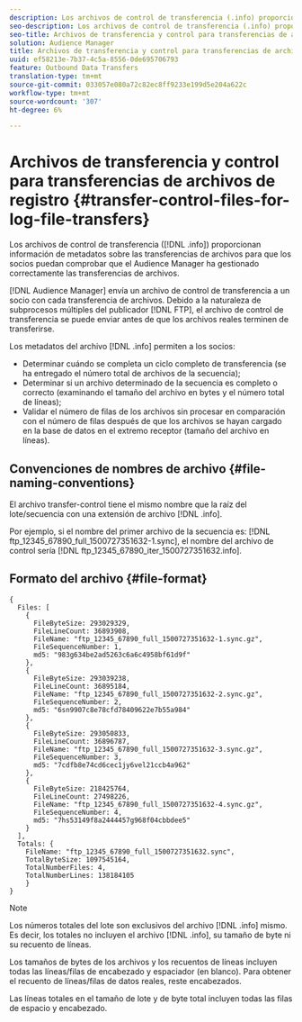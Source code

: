 ```yaml
---
description: Los archivos de control de transferencia (.info) proporcionan información de metadatos sobre las transferencias de archivos para que los socios puedan comprobar que el Audience Manager ha gestionado correctamente las transferencias de archivos.
seo-description: Los archivos de control de transferencia (.info) proporcionan información de metadatos sobre las transferencias de archivos para que los socios puedan comprobar que el Audience Manager ha gestionado correctamente las transferencias de archivos.
seo-title: Archivos de transferencia y control para transferencias de archivos de registro
solution: Audience Manager
title: Archivos de transferencia y control para transferencias de archivos de registro
uuid: ef58213e-7b37-4c5a-8556-0de695706793
feature: Outbound Data Transfers
translation-type: tm+mt
source-git-commit: 033057e080a72c82ec8ff9233e199d5e204a622c
workflow-type: tm+mt
source-wordcount: '307'
ht-degree: 6%

---
```



# Archivos de transferencia y control para transferencias de archivos de registro {#transfer-control-files-for-log-file-transfers}

Los archivos de control de transferencia ([!DNL .info]) proporcionan información de metadatos sobre las transferencias de archivos para que los socios puedan comprobar que el Audience Manager ha gestionado correctamente las transferencias de archivos.

[!DNL Audience Manager] envía un archivo de control de transferencia a un socio con cada transferencia de archivos. Debido a la naturaleza de subprocesos múltiples del publicador [!DNL FTP], el archivo de control de transferencia se puede enviar antes de que los archivos reales terminen de transferirse.

Los metadatos del archivo [!DNL .info] permiten a los socios:

* Determinar cuándo se completa un ciclo completo de transferencia (se ha entregado el número total de archivos de la secuencia);
* Determinar si un archivo determinado de la secuencia es completo o correcto (examinando el tamaño del archivo en bytes y el número total de líneas);
* Validar el número de filas de los archivos sin procesar en comparación con el número de filas después de que los archivos se hayan cargado en la base de datos en el extremo receptor (tamaño del archivo en líneas).

## Convenciones de nombres de archivo {#file-naming-conventions}

El archivo transfer-control tiene el mismo nombre que la raíz del lote/secuencia con una extensión de archivo [!DNL .info].

Por ejemplo, si el nombre del primer archivo de la secuencia es: [!DNL ftp_12345_67890_full_1500727351632-1.sync], el nombre del archivo de control sería [!DNL ftp_12345_67890_iter_1500727351632.info].

## Formato del archivo {#file-format}

```
{
  Files: [
    {
      FileByteSize: 293029329,
      FileLineCount: 36893908,
      FileName: "ftp_12345_67890_full_1500727351632-1.sync.gz",
      FileSequenceNumber: 1,
      md5: "983g634be2ad5263c6a6c4958bf61d9f"
    },
    {
      FileByteSize: 293039238,
      FileLineCount: 36895184,
      FileName: "ftp_12345_67890_full_1500727351632-2.sync.gz",
      FileSequenceNumber: 2,
      md5: "6sn9907c8e78cfd78409622e7b55a984"
    },
    {
      FileByteSize: 293050833,
      FileLineCount: 36896787,
      FileName: "ftp_12345_67890_full_1500727351632-3.sync.gz",
      FileSequenceNumber: 3,
      md5: "7cdfb8e74cd6cec1jy6vel21ccb4a962"
    },
    {
      FileByteSize: 218425764,
      FileLineCount: 27498226,
      FileName: "ftp_12345_67890_full_1500727351632-4.sync.gz",
      FileSequenceNumber: 4,
      md5: "7hs53149f8a2444457g968f04cbbdee5"
    }
  ],
  Totals: {
    FileName: "ftp_12345_67890_full_1500727351632.sync",
    TotalByteSize: 1097545164,
    TotalNumberFiles: 4,
    TotalNumberLines: 138184105
    }
}
```

>[!NOTE]
>
> Los números totales del lote son exclusivos del archivo [!DNL .info] mismo. Es decir, los totales no incluyen el archivo [!DNL .info], su tamaño de byte ni su recuento de líneas.
>
> Los tamaños de bytes de los archivos y los recuentos de líneas incluyen todas las líneas/filas de encabezado y espaciador (en blanco). Para obtener el recuento de líneas/filas de datos reales, reste encabezados.
>
> Las líneas totales en el tamaño de lote y de byte total incluyen todas las filas de espacio y encabezado.